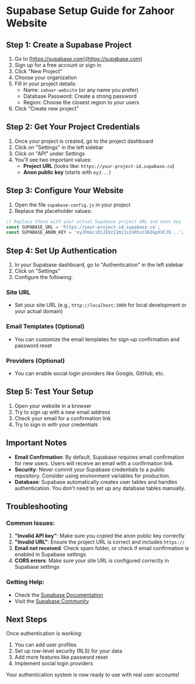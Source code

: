 # Supabase Setup Guide for Zahoor Website

## Step 1: Create a Supabase Project

1. Go to [https://supabase.com](https://supabase.com)
2. Sign up for a free account or sign in
3. Click "New Project"
4. Choose your organization
5. Fill in your project details:
   - Name: `zahoor-website` (or any name you prefer)
   - Database Password: Create a strong password
   - Region: Choose the closest region to your users
6. Click "Create new project"

## Step 2: Get Your Project Credentials

1. Once your project is created, go to the project dashboard
2. Click on "Settings" in the left sidebar
3. Click on "API" under Settings
4. You'll see two important values:
   - **Project URL** (looks like: `https://your-project-id.supabase.co`)
   - **Anon public key** (starts with `eyJ...`)

## Step 3: Configure Your Website

1. Open the file `supabase-config.js` in your project
2. Replace the placeholder values:

```javascript
// Replace these with your actual Supabase project URL and anon key
const SUPABASE_URL = 'https://your-project-id.supabase.co';
const SUPABASE_ANON_KEY = 'eyJhbGciOiJIUzI1NiIsInR5cCI6IkpXVCJ9...';
```

## Step 4: Set Up Authentication

1. In your Supabase dashboard, go to "Authentication" in the left sidebar
2. Click on "Settings"
3. Configure the following:

### Site URL
- Set your site URL (e.g., `http://localhost:3000` for local development or your actual domain)

### Email Templates (Optional)
- You can customize the email templates for sign-up confirmation and password reset

### Providers (Optional)
- You can enable social login providers like Google, GitHub, etc.

## Step 5: Test Your Setup

1. Open your website in a browser
2. Try to sign up with a new email address
3. Check your email for a confirmation link
4. Try to sign in with your credentials

## Important Notes

- **Email Confirmation**: By default, Supabase requires email confirmation for new users. Users will receive an email with a confirmation link.
- **Security**: Never commit your Supabase credentials to a public repository. Consider using environment variables for production.
- **Database**: Supabase automatically creates user tables and handles authentication. You don't need to set up any database tables manually.

## Troubleshooting

### Common Issues:

1. **"Invalid API key"**: Make sure you copied the anon public key correctly
2. **"Invalid URL"**: Ensure the project URL is correct and includes `https://`
3. **Email not received**: Check spam folder, or check if email confirmation is enabled in Supabase settings
4. **CORS errors**: Make sure your site URL is configured correctly in Supabase settings

### Getting Help:

- Check the [Supabase Documentation](https://supabase.com/docs)
- Visit the [Supabase Community](https://github.com/supabase/supabase/discussions)

## Next Steps

Once authentication is working:
1. You can add user profiles
2. Set up row-level security (RLS) for your data
3. Add more features like password reset
4. Implement social login providers

Your authentication system is now ready to use with real user accounts!
